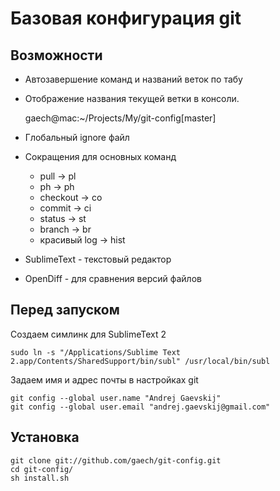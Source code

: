 # Базовая конфигурация git



## Возможности  
  * Автозавершение команд и названий веток по табу  
  * Отображение названия текущей ветки в консоли. 

    gaech@mac:~/Projects/My/git-config[master]
    
  * Глобальный ignore файл
  * Сокращения для основных команд
    * pull → pl
    * ph → ph
    * checkout → co
    * commit → ci
    * status → st
    * branch → br
    * красивый log → hist
  * SublimeText - текстовый редактор
  * OpenDiff - для сравнения версий файлов



## Перед запуском
Создаем симлинк для SublimeText 2

    sudo ln -s "/Applications/Sublime Text 2.app/Contents/SharedSupport/bin/subl" /usr/local/bin/subl

Задаем имя и адрес почты в настройках git

    git config --global user.name "Andrej Gaevskij"
    git config --global user.email "andrej.gaevskij@gmail.com"

## Установка
    git clone git://github.com/gaech/git-config.git
    cd git-config/
    sh install.sh